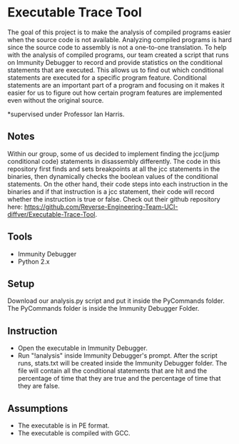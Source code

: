 # Executable Trace Tool
The goal of this project is to make the analysis of compiled programs easier when the source code is not available. Analyzing compiled programs is hard since the source code to assembly is not a one-to-one translation. To help with the analysis of compiled programs, our team created a script that runs on Immunity Debugger to record and provide statistics on the conditional statements that are executed. This allows us to find out which conditional statements are executed for a specific program feature. Conditional statements are an important part of a program and focusing on it makes it easier for us to figure out how certain program features are implemented even without the original source. 

*supervised under Professor Ian Harris. 

Notes
-----
Within our group, some of us decided to implement finding the jcc(jump conditional code) statements in disassembly differently. The code in this repository first finds and sets breakpoints at all the jcc statements in the binaries, then dynamically checks the boolean values of the conditional statements. On the other hand, their code steps into each instruction in the binaries and if that instruction is a jcc statement, their code will record whether the instruction is true or false. Check out their github repository here: https://github.com/Reverse-Engineering-Team-UCI-diffver/Executable-Trace-Tool.

Tools
-----
+   Immunity Debugger 
+   Python 2.x

Setup
-----
Download our analysis.py script and put it inside the PyCommands folder. The PyCommands folder is inside the Immunity Debugger Folder.

Instruction
-----------
+   Open the executable in Immunity Debugger. 
+   Run "!analysis" inside Immunity Debugger's prompt. After the script runs, stats.txt will be created inside the Immunity Debugger folder. The file will contain all the conditional statements that are hit and the percentage of time that they are true and the percentage of time that they are false.

Assumptions
-----------
+   The executable is in PE format. 
+   The executable is compiled with GCC. 
